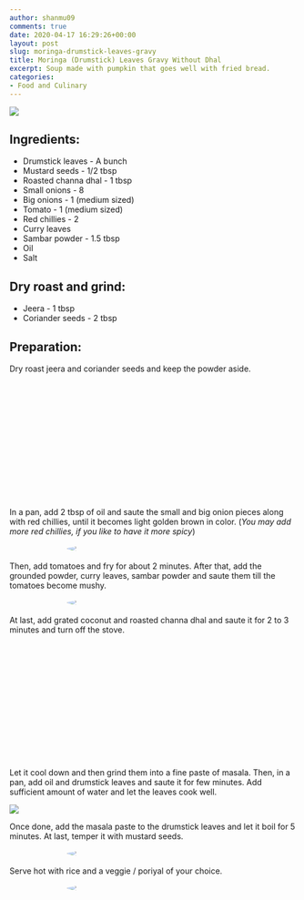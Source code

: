 ```yaml
---
author: shanmu09
comments: true
date: 2020-04-17 16:29:26+00:00
layout: post
slug: moringa-drumstick-leaves-gravy
title: Moringa (Drumstick) Leaves Gravy Without Dhal
excerpt: Soup made with pumpkin that goes well with fried bread.
categories:
- Food and Culinary
---
```



<div class="div-portrait">
	<img src="https://github.com/bbalakriz/bbalakriz.github.io/raw/master/images/moringa-leaves-gravy/cover.jpg"  class="img-cover"/>
</div>
<p/>

<style>
.square {
    float:left;
    position: center;
    width: 49%;
    border-radius:5%;
    padding-bottom : 40%; /* = width for a 1:1 aspect ratio */
    margin:0.5%;
    background-position:center center;
    background-repeat:no-repeat;
    background-size:cover; /* you change this to "contain" if you don't want the images to be cropped */
}
	
#break {
    clear:both;
}

.img_1{background-image:url('https://github.com/bbalakriz/bbalakriz.github.io/raw/master/images/moringa-leaves-gravy/1.jpg');}
.img_2{background-image:url('https://github.com/bbalakriz/bbalakriz.github.io/raw/master/images/moringa-leaves-gravy/2.jpg');}
.img_3{background-image:url('https://github.com/bbalakriz/bbalakriz.github.io/raw/master/images/moringa-leaves-gravy/5.jpg');}
.img_4{background-image:url('https://github.com/bbalakriz/bbalakriz.github.io/raw/master/images/moringa-leaves-gravy/6.jpg');}

.resize_fit_center {
    max-width:60%;
    max-height:60%;
    vertical-align: middle;
    display: block;
    margin-left: auto;
    margin-right: auto;
    border-radius:50%;
}

.center {
  margin: auto;
  width: 60%;
}
</style>











## Ingredients:







  * Drumstick leaves - A bunch
  * Mustard seeds - 1/2 tbsp
  * Roasted channa dhal - 1 tbsp
  * Small onions - 8
  * Big onions - 1 (medium sized)
  * Tomato - 1 (medium sized)
  * Red chillies - 2 
  * Curry leaves
  * Sambar powder - 1.5 tbsp
  * Oil
  * Salt






## Dry roast and grind:







  * Jeera - 1 tbsp
  * Coriander seeds - 2 tbsp






## Preparation:







Dry roast jeera and coriander seeds and keep the powder aside.




<div class="square img_1">
</div>
<div class="square img_2">
</div>
<div id="break"> </div>
<p/>



In a pan, add 2 tbsp of oil and saute the small and big onion pieces along with red chillies, until it becomes light golden brown in color. (_You may add more red chillies, if you like to have it more spicy_)



<div>
	<img src="https://github.com/bbalakriz/bbalakriz.github.io/raw/master/images/moringa-leaves-gravy/3.jpg"  class="resize_fit_center"/>
</div>
<p/>




Then, add tomatoes and fry for about 2 minutes. After that, add the grounded powder, curry leaves, sambar powder and saute them till the tomatoes become mushy.




<div>
	<img src="https://github.com/bbalakriz/bbalakriz.github.io/raw/master/images/moringa-leaves-gravy/4.jpg"  class="resize_fit_center"/>
</div>
<p/>




At last, add grated coconut and roasted channa dhal and saute it for 2 to 3 minutes and turn off the stove.


<div class="square img_3">
</div>
<div class="square img_4">
</div>
<div id="break"> </div>
<p/>







Let it cool down and then grind them into a fine paste of masala. Then, in  a pan, add oil and drumstick leaves and saute it for few minutes. Add sufficient amount of water and let the leaves cook well.




<div>
	<img src="https://github.com/bbalakriz/bbalakriz.github.io/raw/master/images/moringa-leaves-gravy/7.jpg"  class="img-rounded-corner-body"/>
</div>
<p/>





Once done, add the masala paste to the drumstick leaves and let it boil for 5 minutes. At last, temper it with mustard seeds. 


<div>
	<img src="https://github.com/bbalakriz/bbalakriz.github.io/raw/master/images/moringa-leaves-gravy/8.png"  class="resize_fit_center"/>
</div>
<p/>





Serve hot with rice and a veggie / poriyal of your choice.



<div>
	<img src="https://github.com/bbalakriz/bbalakriz.github.io/raw/master/images/moringa-leaves-gravy/9.png"  class="resize_fit_center"/>
</div>
<p/>






